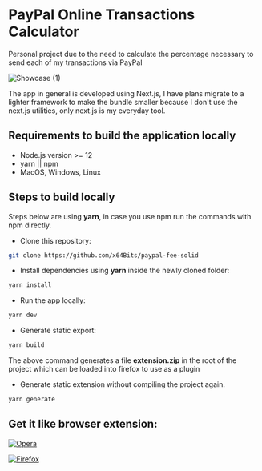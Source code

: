# PayPal Online Transactions Calculator

Personal project due to the need to calculate the percentage necessary to send each of my transactions via PayPal

![Showcase (1)](https://user-images.githubusercontent.com/25030238/111574281-92017780-8782-11eb-8cba-29049e53e192.png)

The app in general is developed using Next.js, I have plans migrate to a lighter framework to make the bundle smaller because I don't use the next.js utilities, only next.js is my everyday tool.

## Requirements to build the application locally

- Node.js version >= 12
- yarn || npm
- MacOS, Windows, Linux

## Steps to build locally

Steps below are using **yarn**, in case you use npm run the commands with npm directly.

- Clone this repository:

```bash
git clone https://github.com/x64Bits/paypal-fee-solid
```

- Install dependencies using **yarn** inside the newly cloned folder:

```bash
yarn install
```

- Run the app locally:

```bash
yarn dev
```

- Generate static export:

```bash
yarn build
```

The above command generates a file **extension.zip** in the root of the project which can be loaded into firefox to use as a plugin

- Generate static extension without compiling the project again.

```bash
yarn generate
```

## Get it like browser extension:

[![Opera](https://user-images.githubusercontent.com/25030238/115462259-6f86d200-a1f8-11eb-8e28-2cdc8ff4ee35.png)](https://addons.opera.com/es/extensions/details/paypal-fee-calculator/)

[![Firefox](https://user-images.githubusercontent.com/25030238/115462258-6eee3b80-a1f8-11eb-9c77-fe65b3ea18c0.png)](https://addons.mozilla.org/es/firefox/addon/paypal-fee-calculator/)
